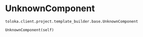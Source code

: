 # UnknownComponent
`toloka.client.project.template_builder.base.UnknownComponent`

```
UnknownComponent(self)
```

